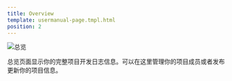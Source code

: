 ```yaml
---
title: Overview
template: usermanual-page.tmpl.html
position: 2
---
```


![总览][1]

总览页面显示你的完整项目开发日志信息。可以在这里管理你的项目成员或者发布更新你的项目信息。

[1]: /images/platform/dashboard_overview.png

